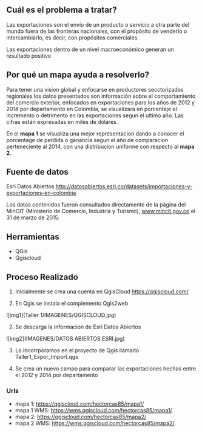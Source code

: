 ## Cuál es el problema a tratar?

Las exportaciones son el envío de un producto o servicio a otra parte del mundo fuera de las fronteras nacionales, con el propósito de venderlo o intercambiarlo, es decir, con propósitos comerciales.

Las exportaciones dentro de un nivel macroeconómico generan un resultado positivo

## Por qué un mapa ayuda a resolverlo?

Para tener una vision global y enfocarse en productores secctorizados regionales los datos presentados son información sobre el comportamiento del comercio exterior, enfocados en exportaciones para los años de 2012 y 2014 por departamento en Colombia, se visualizara en porcentaje el incremento o detrimento en las exportaciones segun el ultimo año. Las cifras están expresadas en miles de dólares.

En el __mapa 1__ se visualiza una mejor representacion dando a conocer el porcentage de perdida o ganancia segun el año de comparacion perteneciente al 2014, con una distribucion uniforme con respecto al __mapa 2__.


## Fuente de datos

Esri Datos Abiertos http://datosabiertos.esri.co/datasets/importaciones-y-exportaciones-en-colombia

Los datos contenidos fueron consultados directamente de la página del MinCIT (Ministerio de Comercio, Industria y Turismo), www.mincit.gov.co el 31 de marzo de 2015.

## Herramientas

* QGis 
* Qgiscloud

## Proceso Realizado
1. Inicialmente se crea una cuenta en QgisCloud https://qgiscloud.com/

2. En Qgis se instala el complemento Qgis2web

![img1](Taller 1/IMAGENES/QGISCLOUD.jpg)

2. Se descarga la informacion de Esri Datos Abiertos 

![img2](IMAGENES/DATOS ABIERTOS ESRI.jpg)

3. Lo incorrporamos en el proyecto de Qgis llamado Taller1_Expor_Import.qgs



4. Se crea un nuevo campo para comparar las exportaciones hechas entre el 2012 y 2014 por departamento

### Urls

* mapa 1: https://qgiscloud.com/hectorcas85/mapa1/
* mapa 1 WMS: https://wms.qgiscloud.com/hectorcas85/mapa1/
* mapa 2: https://qgiscloud.com/hectorcas85/mapa2/
* mapa 2 WMS: https://wms.qgiscloud.com/hectorcas85/mapa2/
